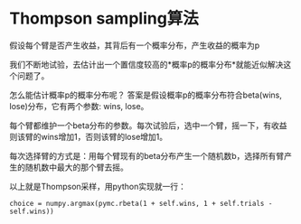 # Thompson sampling算法

假设每个臂是否产生收益，其背后有一个概率分布，产生收益的概率为p

我们不断地试验，去估计出一个置信度较高的\*概率p的概率分布\*就能近似解决这个问题了。

怎么能估计概率p的概率分布呢？ 答案是假设概率p的概率分布符合beta\(wins, lose\)分布，它有两个参数: wins, lose。

每个臂都维护一个beta分布的参数。每次试验后，选中一个臂，摇一下，有收益则该臂的wins增加1，否则该臂的lose增加1。

每次选择臂的方式是：用每个臂现有的beta分布产生一个随机数b，选择所有臂产生的随机数中最大的那个臂去摇。

以上就是Thompson采样，用python实现就一行：

```
choice = numpy.argmax(pymc.rbeta(1 + self.wins, 1 + self.trials - self.wins))
```



